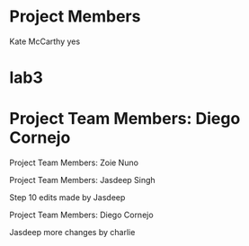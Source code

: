
# Project Members
Kate McCarthy
yes

# lab3

Project Team Members:
Diego Cornejo
=======

Project Team Members:
Zoie Nuno



Project Team Members:
Jasdeep Singh


Step 10 edits made by Jasdeep

Project Team Members:
Diego Cornejo

Jasdeep
more changes by charlie

